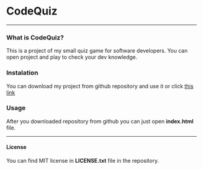 # CodeQuiz 

<hr>

### What is CodeQuiz?

This is a project of my small quiz game for software developers. You can open project and play to check your dev knowledge.

### Instalation

You can download my project from github repository and use it or click [this link]( https://zucek20.github.io/CodeQuiz/)

### Usage

After you downloaded repository from github you can just open **index.html** file.

<hr>

#### License

You can find MIT license in **LICENSE.txt** file in the repository.
